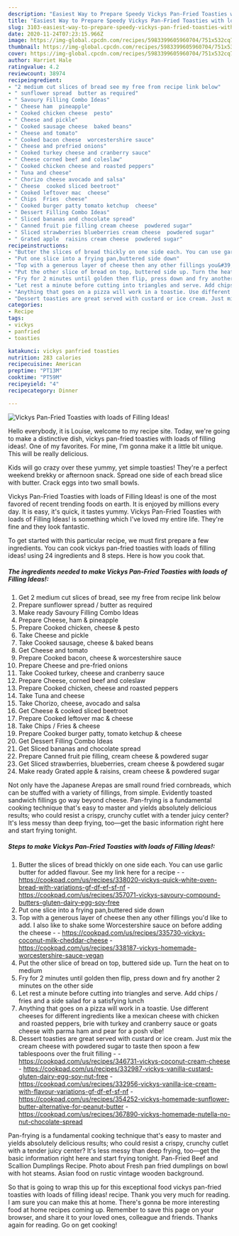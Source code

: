 ```yaml
---
description: "Easiest Way to Prepare Speedy Vickys Pan-Fried Toasties with loads of Filling Ideas!"
title: "Easiest Way to Prepare Speedy Vickys Pan-Fried Toasties with loads of Filling Ideas!"
slug: 3103-easiest-way-to-prepare-speedy-vickys-pan-fried-toasties-with-loads-of-filling-ideas
date: 2020-11-24T07:23:15.966Z
image: https://img-global.cpcdn.com/recipes/5983399605960704/751x532cq70/vickys-pan-fried-toasties-with-loads-of-filling-ideas-recipe-main-photo.jpg
thumbnail: https://img-global.cpcdn.com/recipes/5983399605960704/751x532cq70/vickys-pan-fried-toasties-with-loads-of-filling-ideas-recipe-main-photo.jpg
cover: https://img-global.cpcdn.com/recipes/5983399605960704/751x532cq70/vickys-pan-fried-toasties-with-loads-of-filling-ideas-recipe-main-photo.jpg
author: Harriet Hale
ratingvalue: 4.2
reviewcount: 38974
recipeingredient:
- "2 medium cut slices of bread see my free from recipe link below"
- " sunflower spread  butter as required"
- " Savoury Filling Combo Ideas"
- " Cheese ham  pineapple"
- " Cooked chicken cheese  pesto"
- " Cheese and pickle"
- " Cooked sausage cheese  baked beans"
- " Cheese and tomato"
- " Cooked bacon cheese  worcestershire sauce"
- " Cheese and prefried onions"
- " Cooked turkey cheese and cranberry sauce"
- " Cheese corned beef and coleslaw"
- " Cooked chicken cheese and roasted peppers"
- " Tuna and cheese"
- " Chorizo cheese avocado and salsa"
- " Cheese  cooked sliced beetroot"
- " Cooked leftover mac  cheese"
- " Chips  Fries  cheese"
- " Cooked burger patty tomato ketchup  cheese"
- " Dessert Filling Combo Ideas"
- " Sliced bananas and chocolate spread"
- " Canned fruit pie filling cream cheese  powdered sugar"
- " Sliced strawberries blueberries cream cheese  powdered sugar"
- " Grated apple  raisins cream cheese  powdered sugar"
recipeinstructions:
- "Butter the slices of bread thickly on one side each. You can use garlic butter for added flavour. See my link here for a recipe  https://cookpad.com/us/recipes/338020-vickys-quick-white-oven-bread-with-variations-gf-df-ef-sf-nf https://cookpad.com/us/recipes/357071-vickys-savoury-compound-butters-gluten-dairy-egg-soy-free"
- "Put one slice into a frying pan,buttered side down"
- "Top with a generous layer of cheese then any other fillings you&#39;d like to add. I also like to shake some Worcestershire sauce on before adding the cheese  https://cookpad.com/us/recipes/335730-vickys-coconut-milk-cheddar-cheese https://cookpad.com/us/recipes/338187-vickys-homemade-worcestershire-sauce-vegan"
- "Put the other slice of bread on top, buttered side up. Turn the heat on to medium"
- "Fry for 2 minutes until golden then flip, press down and fry another 2 minutes on the other side"
- "Let rest a minute before cutting into triangles and serve. Add chips / fries and a side salad for a satisfying lunch"
- "Anything that goes on a pizza will work in a toastie. Use different cheeses for different ingredients like a mexican cheese with chicken and roasted peppers, brie with turkey and cranberry sauce or goats cheese with parma ham and pear for a posh vibe!"
- "Dessert toasties are great served with custard or ice cream. Just mix the cream cheese with powdered sugar to taste then spoon a few tablespoons over the fruit filling  https://cookpad.com/us/recipes/346731-vickys-coconut-cream-cheese https://cookpad.com/us/recipes/332987-vickys-vanilla-custard-gluten-dairy-egg-soy-nut-free https://cookpad.com/us/recipes/332956-vickys-vanilla-ice-cream-with-flavour-variations-gf-df-ef-sf-nf https://cookpad.com/us/recipes/354252-vickys-homemade-sunflower-butter-alternative-for-peanut-butter https://cookpad.com/us/recipes/367890-vickys-homemade-nutella-no-nut-chocolate-spread"
categories:
- Recipe
tags:
- vickys
- panfried
- toasties

katakunci: vickys panfried toasties 
nutrition: 283 calories
recipecuisine: American
preptime: "PT13M"
cooktime: "PT59M"
recipeyield: "4"
recipecategory: Dinner

---
```



![Vickys Pan-Fried Toasties with loads of Filling Ideas!](https://img-global.cpcdn.com/recipes/5983399605960704/751x532cq70/vickys-pan-fried-toasties-with-loads-of-filling-ideas-recipe-main-photo.jpg)

Hello everybody, it is Louise, welcome to my recipe site. Today, we're going to make a distinctive dish, vickys pan-fried toasties with loads of filling ideas!. One of my favorites. For mine, I'm gonna make it a little bit unique. This will be really delicious.

Kids will go crazy over these yummy, yet simple toasties! They&#39;re a perfect weekend brekky or afternoon snack. Spread one side of each bread slice with butter. Crack eggs into two small bowls.

Vickys Pan-Fried Toasties with loads of Filling Ideas! is one of the most favored of recent trending foods on earth. It is enjoyed by millions every day. It is easy, it's quick, it tastes yummy. Vickys Pan-Fried Toasties with loads of Filling Ideas! is something which I've loved my entire life. They're fine and they look fantastic.


To get started with this particular recipe, we must first prepare a few ingredients. You can cook vickys pan-fried toasties with loads of filling ideas! using 24 ingredients and 8 steps. Here is how you cook that.

<!--inarticleads1-->

##### The ingredients needed to make Vickys Pan-Fried Toasties with loads of Filling Ideas!:

1. Get 2 medium cut slices of bread, see my free from recipe link below
1. Prepare  sunflower spread / butter as required
1. Make ready  Savoury Filling Combo Ideas
1. Prepare  Cheese, ham &amp; pineapple
1. Prepare  Cooked chicken, cheese &amp; pesto
1. Take  Cheese and pickle
1. Take  Cooked sausage, cheese &amp; baked beans
1. Get  Cheese and tomato
1. Prepare  Cooked bacon, cheese &amp; worcestershire sauce
1. Prepare  Cheese and pre-fried onions
1. Take  Cooked turkey, cheese and cranberry sauce
1. Prepare  Cheese, corned beef and coleslaw
1. Prepare  Cooked chicken, cheese and roasted peppers
1. Take  Tuna and cheese
1. Take  Chorizo, cheese, avocado and salsa
1. Get  Cheese &amp; cooked sliced beetroot
1. Prepare  Cooked leftover mac &amp; cheese
1. Take  Chips / Fries &amp; cheese
1. Prepare  Cooked burger patty, tomato ketchup &amp; cheese
1. Get  Dessert Filling Combo Ideas
1. Get  Sliced bananas and chocolate spread
1. Prepare  Canned fruit pie filling, cream cheese &amp; powdered sugar
1. Get  Sliced strawberries, blueberries, cream cheese &amp; powdered sugar
1. Make ready  Grated apple &amp; raisins, cream cheese &amp; powdered sugar


Not only have the Japanese Arepas are small round fried cornbreads, which can be stuffed with a variety of fillings, from simple. Evidently toasted sandwich fillings go way beyond cheese. Pan-frying is a fundamental cooking technique that&#39;s easy to master and yields absolutely delicious results; who could resist a crispy, crunchy cutlet with a tender juicy center? It&#39;s less messy than deep frying, too—get the basic information right here and start frying tonight. 

<!--inarticleads2-->

##### Steps to make Vickys Pan-Fried Toasties with loads of Filling Ideas!:

1. Butter the slices of bread thickly on one side each. You can use garlic butter for added flavour. See my link here for a recipe -  - https://cookpad.com/us/recipes/338020-vickys-quick-white-oven-bread-with-variations-gf-df-ef-sf-nf - https://cookpad.com/us/recipes/357071-vickys-savoury-compound-butters-gluten-dairy-egg-soy-free
1. Put one slice into a frying pan,buttered side down
1. Top with a generous layer of cheese then any other fillings you&#39;d like to add. I also like to shake some Worcestershire sauce on before adding the cheese -  - https://cookpad.com/us/recipes/335730-vickys-coconut-milk-cheddar-cheese - https://cookpad.com/us/recipes/338187-vickys-homemade-worcestershire-sauce-vegan
1. Put the other slice of bread on top, buttered side up. Turn the heat on to medium
1. Fry for 2 minutes until golden then flip, press down and fry another 2 minutes on the other side
1. Let rest a minute before cutting into triangles and serve. Add chips / fries and a side salad for a satisfying lunch
1. Anything that goes on a pizza will work in a toastie. Use different cheeses for different ingredients like a mexican cheese with chicken and roasted peppers, brie with turkey and cranberry sauce or goats cheese with parma ham and pear for a posh vibe!
1. Dessert toasties are great served with custard or ice cream. Just mix the cream cheese with powdered sugar to taste then spoon a few tablespoons over the fruit filling -  - https://cookpad.com/us/recipes/346731-vickys-coconut-cream-cheese - https://cookpad.com/us/recipes/332987-vickys-vanilla-custard-gluten-dairy-egg-soy-nut-free - https://cookpad.com/us/recipes/332956-vickys-vanilla-ice-cream-with-flavour-variations-gf-df-ef-sf-nf - https://cookpad.com/us/recipes/354252-vickys-homemade-sunflower-butter-alternative-for-peanut-butter - https://cookpad.com/us/recipes/367890-vickys-homemade-nutella-no-nut-chocolate-spread


Pan-frying is a fundamental cooking technique that&#39;s easy to master and yields absolutely delicious results; who could resist a crispy, crunchy cutlet with a tender juicy center? It&#39;s less messy than deep frying, too—get the basic information right here and start frying tonight. Pan-Fried Beef and Scallion Dumplings Recipe. Photo about Fresh pan fried dumplings on bowl with hot steams. Asian food on rustic vintage wooden background. 

So that is going to wrap this up for this exceptional food vickys pan-fried toasties with loads of filling ideas! recipe. Thank you very much for reading. I am sure you can make this at home. There's gonna be more interesting food at home recipes coming up. Remember to save this page on your browser, and share it to your loved ones, colleague and friends. Thanks again for reading. Go on get cooking!
